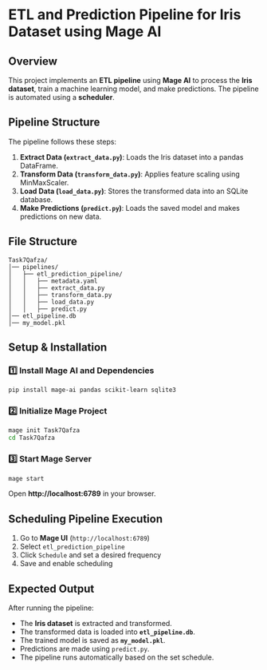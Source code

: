 # ETL and Prediction Pipeline for Iris Dataset using Mage AI

## Overview
This project implements an **ETL pipeline** using **Mage AI** to process the **Iris dataset**, train a machine learning model, and make predictions. The pipeline is automated using a **scheduler**.

## Pipeline Structure
The pipeline follows these steps:
1. **Extract Data (`extract_data.py`)**: Loads the Iris dataset into a pandas DataFrame.
2. **Transform Data (`transform_data.py`)**: Applies feature scaling using MinMaxScaler.
3. **Load Data (`load_data.py`)**: Stores the transformed data into an SQLite database.
5. **Make Predictions (`predict.py`)**: Loads the saved model and makes predictions on new data.

## File Structure
```
Task7Qafza/
│── pipelines/
│   ├── etl_prediction_pipeline/
│   │   ├── metadata.yaml
│   │   ├── extract_data.py
│   │   ├── transform_data.py
│   │   ├── load_data.py
│   │   ├── predict.py
│── etl_pipeline.db 
│── my_model.pkl 
```

## Setup & Installation
### 1️⃣ Install Mage AI and Dependencies
```bash
pip install mage-ai pandas scikit-learn sqlite3
```
### 2️⃣ Initialize Mage Project
```bash
mage init Task7Qafza
cd Task7Qafza
```
### 3️⃣ Start Mage Server
```bash
mage start
```
Open **http://localhost:6789** in your browser.


## Scheduling Pipeline Execution
1. Go to **Mage UI** (`http://localhost:6789`)
2. Select `etl_prediction_pipeline`
3. Click `Schedule` and set a desired frequency
4. Save and enable scheduling

## Expected Output
After running the pipeline:
- The **Iris dataset** is extracted and transformed.
- The transformed data is loaded into **`etl_pipeline.db`**.
- The trained model is saved as **`my_model.pkl`**.
- Predictions are made using `predict.py`.
- The pipeline runs automatically based on the set schedule.
